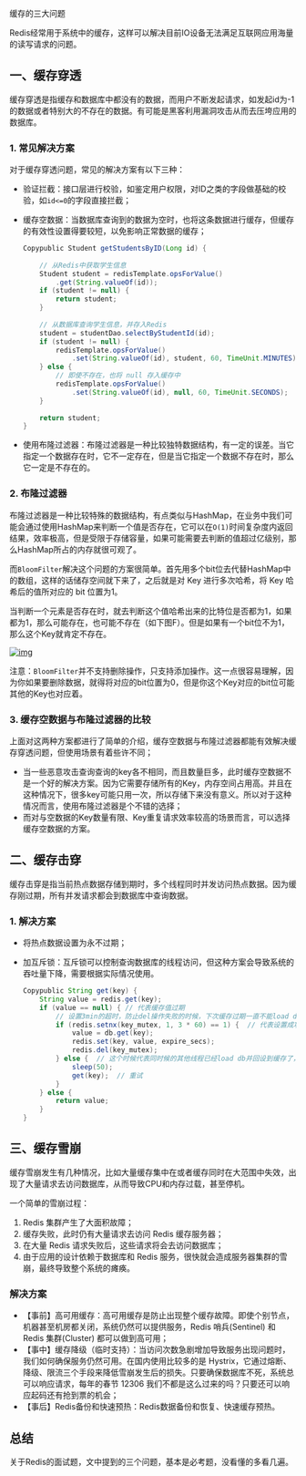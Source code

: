 缓存的三大问题

Redis经常用于系统中的缓存，这样可以解决目前IO设备无法满足互联网应用海量的读写请求的问题。

## 一、缓存穿透 

缓存穿透是指缓存和数据库中都没有的数据，而用户不断发起请求，如发起id为-1的数据或者特别大的不存在的数据。有可能是黑客利用漏洞攻击从而去压垮应用的数据库。

### 1. 常见解决方案 

对于缓存穿透问题，常见的解决方案有以下三种：

- 验证拦截：接口层进行校验，如鉴定用户权限，对ID之类的字段做基础的校验，如`id<=0`的字段直接拦截；

- 缓存空数据：当数据库查询到的数据为空时，也将这条数据进行缓存，但缓存的有效性设置得要较短，以免影响正常数据的缓存；

  ```java
  Copypublic Student getStudentsByID(Long id) {
      
      // 从Redis中获取学生信息
      Student student = redisTemplate.opsForValue()
          .get(String.valueOf(id));
      if (student != null) {
          return student;
      }
      
      // 从数据库查询学生信息，并存入Redis
      student = studentDao.selectByStudentId(id);
      if (student != null) {
          redisTemplate.opsForValue()
              .set(String.valueOf(id), student, 60, TimeUnit.MINUTES);
      } else {
          // 即使不存在，也将 null 存入缓存中 
          redisTemplate.opsForValue()
              .set(String.valueOf(id), null, 60, TimeUnit.SECONDS);
      }
      
      return student;
  }
  ```

- 使用布隆过滤器：布隆过滤器是一种比较独特数据结构，有一定的误差。当它指定一个数据存在时，它不一定存在，但是当它指定一个数据不存在时，那么它一定是不存在的。

### 2. 布隆过滤器 

布隆过滤器是一种比较特殊的数据结构，有点类似与HashMap，在业务中我们可能会通过使用HashMap来判断一个值是否存在，它可以在`O(1)`时间复杂度内返回结果，效率极高，但是受限于存储容量，如果可能需要去判断的值超过亿级别，那么HashMap所占的内存就很可观了。

而`BloomFilter`解决这个问题的方案很简单。首先用多个bit位去代替HashMap中的数组，这样的话储存空间就下来了，之后就是对 Key 进行多次哈希，将 Key 哈希后的值所对应的 bit 位置为1。

当判断一个元素是否存在时，就去判断这个值哈希出来的比特位是否都为1，如果都为1，那么可能存在，也可能不存在（如下图F）。但是如果有一个bit位不为1，那么这个Key就肯定不存在。

[![img](https://img2020.cnblogs.com/blog/1614350/202012/1614350-20201209082514905-1720451943.png)](https://img2020.cnblogs.com/blog/1614350/202012/1614350-20201209082514905-1720451943.png)

注意：`BloomFilter`并不支持删除操作，只支持添加操作。这一点很容易理解，因为你如果要删除数据，就得将对应的bit位置为0，但是你这个Key对应的bit位可能其他的Key也对应着。

### 3. 缓存空数据与布隆过滤器的比较 

上面对这两种方案都进行了简单的介绍，缓存空数据与布隆过滤器都能有效解决缓存穿透问题，但使用场景有着些许不同；

- 当一些恶意攻击查询查询的key各不相同，而且数量巨多，此时缓存空数据不是一个好的解决方案。因为它需要存储所有的Key，内存空间占用高。并且在这种情况下，很多key可能只用一次，所以存储下来没有意义。所以对于这种情况而言，使用布隆过滤器是个不错的选择；
- 而对与空数据的Key数量有限、Key重复请求效率较高的场景而言，可以选择缓存空数据的方案。

## 二、缓存击穿 

缓存击穿是指当前热点数据存储到期时，多个线程同时并发访问热点数据。因为缓存刚过期，所有并发请求都会到数据库中查询数据。

### 1. 解决方案 

- 将热点数据设置为永不过期；

- 加互斥锁：互斥锁可以控制查询数据库的线程访问，但这种方案会导致系统的吞吐量下降，需要根据实际情况使用。

  ```java
  Copypublic String get(key) {
      String value = redis.get(key);
      if (value == null) { // 代表缓存值过期
          // 设置3min的超时，防止del操作失败的时候，下次缓存过期一直不能load db
          if (redis.setnx(key_mutex, 1, 3 * 60) == 1) {  // 代表设置成功
              value = db.get(key);
              redis.set(key, value, expire_secs);
              redis.del(key_mutex);
          } else {  // 这个时候代表同时候的其他线程已经load db并回设到缓存了，这时候重试获取缓存值即可
              sleep(50);
              get(key);  // 重试
          }
      } else {
          return value;      
      }
  }
  ```

## 三、缓存雪崩

缓存雪崩发生有几种情况，比如大量缓存集中在或者缓存同时在大范围中失效，出现了大量请求去访问数据库，从而导致CPU和内存过载，甚至停机。

一个简单的雪崩过程：

1. Redis 集群产生了大面积故障；
2. 缓存失败，此时仍有大量请求去访问 Redis 缓存服务器；
3. 在大量 Redis 请求失败后，这些请求将会去访问数据库；
4. 由于应用的设计依赖于数据库和 Redis 服务，很快就会造成服务器集群的雪崩，最终导致整个系统的瘫痪。

###  解决方案

- 【事前】高可用缓存：高可用缓存是防止出现整个缓存故障。即使个别节点，机器甚至机房都关闭，系统仍然可以提供服务，Redis 哨兵(Sentinel) 和 Redis 集群(Cluster) 都可以做到高可用；
- 【事中】缓存降级（临时支持）：当访问次数急剧增加导致服务出现问题时，我们如何确保服务仍然可用。在国内使用比较多的是 Hystrix，它通过熔断、降级、限流三个手段来降低雪崩发生后的损失。只要确保数据库不死，系统总可以响应请求，每年的春节 12306 我们不都是这么过来的吗？只要还可以响应起码还有抢到票的机会；
- 【事后】Redis备份和快速预热：Redis数据备份和恢复、快速缓存预热。

## 总结

关于Redis的面试题，文中提到的三个问题，基本是必考题，没看懂的多看几遍。